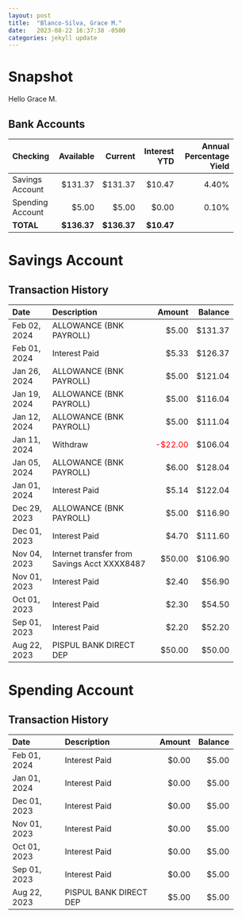 ```yaml
---
layout: post
title:  "Blanco-Silva, Grace M."
date:   2023-08-22 16:37:38 -0500
categories: jekyll update
---
```


<style type="text/css" media="screen">
  table {
    width: 90%;
  }
</style>


# Snapshot

Hello Grace M.

## Bank Accounts

| Checking         | Available    | Current     | Interest YTD | Annual Percentage Yield |
| :-------         | --------:    | ------:     | -----------: | ----------------------: |
| Savings Account  |      $131.37 |     $131.37 |       $10.47 |                   4.40% |
| Spending Account |        $5.00 |       $5.00 |        $0.00 |                   0.10% |
| **TOTAL**        |  **$136.37** | **$136.37** |   **$10.47** |                         |

# Savings Account

## Transaction History

| Date         | Description                                  | Amount                                 | Balance |
| :---         | :--------------------                        | ------:                                | ------: |
| Feb 02, 2024 | ALLOWANCE (BNK PAYROLL)                      |   $5.00                                | $131.37 |
| Feb 01, 2024 |                                Interest Paid |   $5.33                                | $126.37 |
| Jan 26, 2024 | ALLOWANCE (BNK PAYROLL)                      |   $5.00                                | $121.04 |
| Jan 19, 2024 | ALLOWANCE (BNK PAYROLL)                      |   $5.00                                | $116.04 |
| Jan 12, 2024 | ALLOWANCE (BNK PAYROLL)                      |   $5.00                                | $111.04 |
| Jan 11, 2024 | Withdraw                                     | <span style="color:red">-$22.00</span> | $106.04 |
| Jan 05, 2024 | ALLOWANCE (BNK PAYROLL)                      |   $6.00                                | $128.04 |
| Jan 01, 2024 |                                Interest Paid |   $5.14                                | $122.04 |
| Dec 29, 2023 | ALLOWANCE (BNK PAYROLL)                      |   $5.00                                | $116.90 |
| Dec 01, 2023 |                                Interest Paid |   $4.70                                | $111.60 |
| Nov 04, 2023 | Internet transfer from Savings Acct XXXX8487 |  $50.00                                | $106.90 |
| Nov 01, 2023 |                                Interest Paid |   $2.40                                |  $56.90 |
| Oct 01, 2023 |                                Interest Paid |   $2.30                                |  $54.50 |
| Sep 01, 2023 |                                Interest Paid |   $2.20                                |  $52.20 |
| Aug 22, 2023 |                       PISPUL BANK DIRECT DEP |  $50.00                                |  $50.00 |

# Spending Account

## Transaction History

| Date         | Description                                  | Amount  | Balance |
| :---         | :--------------------                        | ------: | ------: |
| Feb 01, 2024 |                                Interest Paid |   $0.00 |   $5.00 |
| Jan 01, 2024 |                                Interest Paid |   $0.00 |   $5.00 |
| Dec 01, 2023 |                                Interest Paid |   $0.00 |   $5.00 |
| Nov 01, 2023 |                                Interest Paid |   $0.00 |   $5.00 |
| Oct 01, 2023 |                                Interest Paid |   $0.00 |   $5.00 |
| Sep 01, 2023 |                                Interest Paid |   $0.00 |   $5.00 | 
| Aug 22, 2023 |                       PISPUL BANK DIRECT DEP |   $5.00 |   $5.00 |